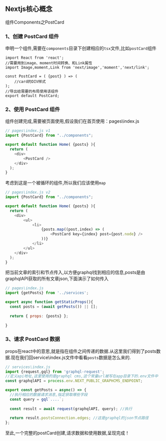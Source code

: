 ## Nextjs核心概念

组件Components之PostCard

### 1、创建 PostCard 组件

申明一个组件,需要在`components`目录下创建相应的`tsx`文件,比如`postCard`组件

```tsx
import React from 'react';
//需要用到image、moment时间转换、和Link属性
import Image,moment,Link from 'next/image','moment','next/link';

const PostCard = ( {post} ) => (
	//card的DIV样式
);
//导出给需要的布局使用该组件
export default PostCard;

```

### 2、使用 PostCard 组件

组件创建完成,需要被页面使用,假设我们在首页使用：pages\index.js

```js
// pages\index.js v1
import {PostCard} from "../components";

export default function Home( {posts} ){
  return (
  	<div>
    	<PostCard />
    </div>
  );
}
```

考虑到这是一个被循环的组件,所以我们应该使用`map`

```js
// pages\index.js v2
import {PostCard} from "../components";

export default function Home( {posts} ){
  return (
  	<div>
    	<ul>
    		<li>
    			{posts.map((post,index) => (
  					<PostCard key={index} post={post.node} />
  				))}
    		</li>
    	</ul>
    </div>
  );
}
```

把当前文章的索引和节点传入,以方便graphql找到相应的信息,posts是由graphqlAPI获取的所有文章json,下面演示了如何传入

```js
// pages\index.js
import {getPosts} from '../services';

export async function getStaticProps(){
  const posts = (await getPosts()) || [];
  
  return { props: {posts} };
  
}
```

### 3、请求 PostCard 数据

props在react中的意思,就是指在组件之间传递的数据.从这里我们得到了posts数据.现在我们回service\index.js文件中看看`posts`数据是怎么来的.

```js
// services\index.js
import {request,gql} from 'graphql-request';
//定义api地址,这里使用的是graphql cms,这个常量url被写在app目录下的.env文件中
const graphqlAPI = process.env.NEXT_PUBLIC_GRAPHCMS_ENDPOINT;

export const getPosts = async() => {
  //执行相应的数据请求消息,指定获取哪些字段
  const query = gql`....`;
  
  const result = await request(graphqlAPI, query); //执行
  
  return result.postsConnection.edges; //这是graphql的json节点路径
};
```

至此,一个完整的postCard创建,请求数据和使用数据,呈现完成！





